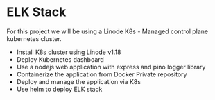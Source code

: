 
# ELK Stack 

For this project we will be using a Linode K8s - Managed control plane kubernetes cluster. 
* Install K8s cluster using Linode v1.18
* Deploy Kubernetes dashboard 
* Use a nodejs web application with express and pino logger library
* Containerize the application from Docker Private repository
* Deploy and manage the application via K8s 
* Use helm to deploy ELK stack 
